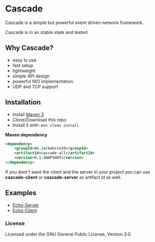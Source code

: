 # Cascade
Cascade is a simple but powerful event driven network framework.

Cascade is in an stable state and tested.

## Why Cascade?

- easy to use
- fast setup
- lightweight
- simple API design
- powerful NIO implementation
- UDP and TCP support

## Installation

- Install [Maven 3](http://maven.apache.org/download.cgi)
- Clone/Download this repo
- Install it with: ```mvn clean install```

**Maven dependency**
```xml
<dependency>
    <groupId>de.jackwhite20</groupId>
    <artifactId>cascade-all</artifactId>
    <version>0.1-SNAPSHOT</version>
</dependency>
```

If you dont't want the client and the server in your project you can use **cascade-client** or **cascade-server** as artifact id as well.

##  Examples

- [Echo-Server](https://github.com/JackWhite20/Cascade/blob/master/Example/src/main/java/de/jackwhite20/cascade/example/server/ExampleServer.java)
- [Echo-Client](https://github.com/JackWhite20/Cascade/blob/master/Example/src/main/java/de/jackwhite20/cascade/example/client/ExampleClient.java)

### License

Licensed under the GNU General Public License, Version 3.0.
